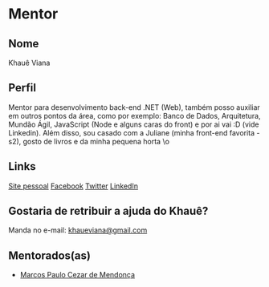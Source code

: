 # Mentor

## Nome

Khauê Viana

## Perfil

Mentor para desenvolvimento back-end .NET (Web), também posso auxiliar em outros pontos da área, como por exemplo: Banco de Dados, Arquitetura, Mundão Ágil, JavaScript (Node e alguns caras do front) e por ai vai :D (vide Linkedin). Além disso, sou casado com a Juliane (minha front-end favorita *-* s2), gosto de livros e da minha pequena horta \o

## Links

[Site pessoal](medium.com/@khaueviana)
[Facebook](facebook.com/khaueviana)
[Twitter](twitter.com/khaueviana)
[LinkedIn](https://www.linkedin.com/in/khau%C3%AA-viana-13b03445/)

## Gostaria de retribuir a ajuda do Khauê?

Manda no e-mail: khaueviana@gmail.com

## Mentorados(as)

- [Marcos Paulo Cezar de Mendonça](https://github.com/training-center/mentoria/blob/master/profiles/pupils/profiles/MarcosPaulo.md)